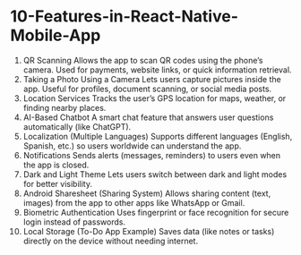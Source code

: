 # 10-Features-in-React-Native-Mobile-App

1. QR Scanning
Allows the app to scan QR codes using the phone’s camera. Used for payments, website links,
or quick information retrieval.
2. Taking a Photo Using a Camera
Lets users capture pictures inside the app. Useful for profiles, document scanning, or social
media posts.
3. Location Services
Tracks the user’s GPS location for maps, weather, or finding nearby places.
4. AI-Based Chatbot
A smart chat feature that answers user questions automatically (like ChatGPT).
5. Localization (Multiple Languages)
Supports different languages (English, Spanish, etc.) so users worldwide can understand the
app.
6. Notifications
Sends alerts (messages, reminders) to users even when the app is closed.
7. Dark and Light Theme
Lets users switch between dark and light modes for better visibility.
8. Android Sharesheet (Sharing System)
Allows sharing content (text, images) from the app to other apps like WhatsApp or Gmail.
9. Biometric Authentication
Uses fingerprint or face recognition for secure login instead of passwords.
10. Local Storage (To-Do App Example)
Saves data (like notes or tasks) directly on the device without needing internet.
